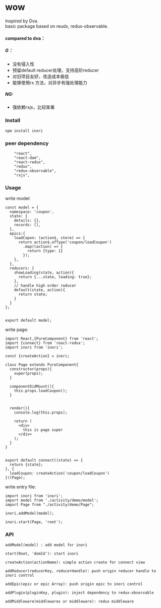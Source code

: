 # wow
Inspired by Dva.  
basic package based on reudx, redux-observable.

#### compared to dva：
##### G：
* 没有侵入性
* 预留default reducer处理，支持高阶reducer
* 对旧项目友好，改造成本极低
* 能够使用rx 方法，对异步有强处理能力

##### NG:
* 强依赖rxjs，比较笨重


### Install
```
npm install inori
```

### peer dependency
```
    "react",
    "react-dom",
    "react-redux",
    "redux",
    "redux-observable",
    "rxjs",
```

### Usage

write model:
```
const model = {
  namespace: 'coupon',
  state: {
    details: {},
    records: [],
  },
  epics:{
    loadCopon: (action$, store) => {
      return action$.ofType('coupon/loadCoupon')
        .map((action) => {
          return {type: 1}
        });
    },
  },
  reducers: {
    showLoading(state, action){
      return {...state, loading: true};
    },
    // handle high order reducer
    default(state, action){
      return state;
    }
  }
};


export default model;
```

write page:
```
import React,{PureComponent} from 'react';
import {connect} from 'react-redux';
import inori from 'inori';

const {createAction} = inori;

class Page extends PureComponent{
  constructor(props){
    super(props);
  }

  componentDidMount(){
    this.props.loadCoupon();
  }


  render(){
    console.log(this.props);

    return (
      <div>
        this is page super
      </div>
    );
  }
}


export default connect((state) => {
  return {state};
}, {
  loadCoupon: createAction('coupon/loadCoupon')
})(Page);
```

write entry file:
```
import inori from 'inori';
import model from './activity/demo/model';
import Page from "./activity/demo/Page";

inori.addModel(model);

inori.start(Page, 'root');

```

### API

```
addModel(model) : add model for inori
```

```
start(Root, 'domId'): start inori
```

```
createAction(actionName): simple action create for connect view
```

```
addReducer(reducerKey, reducerHandle): push origin reducer handle to inori control
```

```
addEpic(epic or epic Array): push origin epic to inori control
```

```
addPlugin(pluginKey, plugin): inject dependency to redux-observable
```

```
addMiddleware(middlewares or middleware): redux middleware
```
